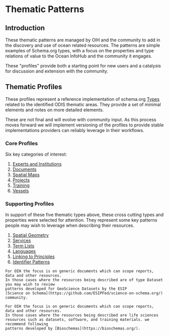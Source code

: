 # Thematic Patterns

## Introduction

These thematic patterns are managed by OIH and the community to add in the discovery and use 
of ocean related resources.  The patterns are simple examples of Schema.org types, with a focus
on the properties and type relations of value to the Ocean InfoHub and the community it engages. 

These "profiles" provide both a starting point for new users and a catalysis for discussion and 
extension with the community.

## Thematic Profiles

These profiles represent a reference implementation of schema.org<n/> [Types](https://schema.org/docs/full.html) 
related to the identified ODIS thematic areas.  They provide a set of minimal elements 
and notes on more detailed elements.  

These are not final and will evolve with community input.  As this process moves forward we will implement
versioning of the profiles to provide stable implementations providers can reliably leverage in their workflows.

### Core Profiles

Six key categories of interest:

1. [Experts and Institutions](./expinst/README.md)
2. [Documents](./docs/README.md)
3. [Spatial Maps](./docs/README.md)
4. [Projects](./projects/README.md)
5. [Training](./training/README.md)
6. [Vessels](./vessels/README.md)


### Supporting Profiles

In support of these five thematic types above, these cross cutting types and properties were 
selected for attention.  They represent some key patterns people may wish to leverage when 
describing their resources.  

1. [Spatial Geometry](./spatial/README.md)
2. [Services](./services/README.md)
3. [Term Lists](./terms/list.md)
4. [Languages](./languages/languages.md)
5. [Linking to Principles](./sdg/index.md)
6. [Identifier Patterns](./identifier/id.md)

```{seealso}
For OIH the focus is on generic documents which can scope reports, data and other resources.
In those cases where the resources being described are of type Dataset you may wish to review
patterns developed for GeoScience Datasets by the ESIP
[Science on Schema](https://github.com/ESIPFed/science-on-schema.org/) community.

```

```{seealso}
For OIH the focus is on generic documents which can scope reports, data and other resources.
In those cases where the resources being described are life sciences resources such as datasets, software, and training materials. we recommend following 
patterns developed by [Bioschemas](https://bioschemas.org/). 

```
